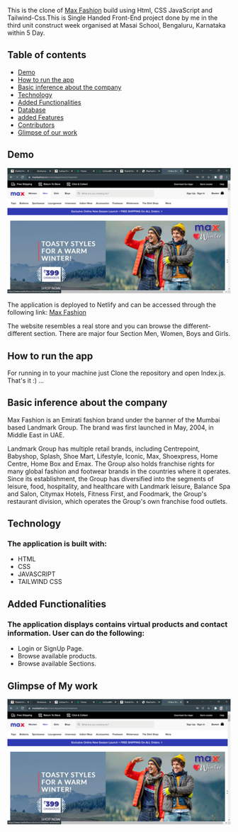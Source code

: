 This is the clone of [Max Fashion](https://www.maxfashion.in/in/en/department/maxmen) build using Html, CSS JavaScript and Tailwind-Css.This is Single Handed Front-End project done by me in the third unit construct week organised at Masai School, Bengaluru, Karnataka within 5 Day. 

## Table of contents

* [Demo](#demo)
* [How to run the app](#how-to-run-the-app)
* [Basic inference about the company](#basic-inference-about-the-company)
* [Technology](#technology)
* [Added Functionalities](#added-functionalities)
* [Database](#database)
* [added Features](#added-features)
* [Contributors](#contributors)
* [Glimpse of our work](#glimpse-of-our-work)

## Demo

![Home-Page](https://github.com/Shahid321fw11/maxFashion_Clone_Project/blob/master/components/icons/MaxFashion.png?raw=true)

The application is deployed to Netlify and can be accessed through the following link:
[Max Fashion](https://max-fashion-clone.netlify.app/)

The website resembles a real store and you can browse the different-different section. There are major four Section Men, Women, Boys and Girls.


## How to run the app

For running in to your machine just Clone the repository and open Index.js.
That's it :) ...

## Basic inference about the company

Max Fashion is an Emirati fashion brand under the banner of the Mumbai based Landmark Group. The brand was first launched in May, 2004, in Middle East in UAE.

Landmark Group has multiple retail brands, including Centrepoint, Babyshop, Splash, Shoe Mart, Lifestyle, Iconic, Max, Shoexpress, Home Centre, Home Box and Emax. The Group also holds franchise rights for many global fashion and footwear brands in the countries where it operates. Since its establishment, the Group has diversified into the segments of leisure, food, hospitality, and healthcare with Landmark leisure, Balance Spa and Salon, Citymax Hotels, Fitness First, and Foodmark, the Group's restaurant division, which operates the Group's own franchise food outlets.


## Technology

### The application is built with:

* HTML
* CSS 
* JAVASCRIPT
* TAILWIND CSS

## Added Functionalities

### The application displays contains virtual products and contact information. User can do the following:

* Login or SignUp Page.
* Browse available products.
* Browse available Sections.




## Glimpse of My work

![](https://github.com/Shahid321fw11/maxFashion_Clone_Project/blob/master/components/icons/MaxFashion.png?raw=true)

<!-- 
![Wishlist](https://github.com/Smrutiranjan-Patra/shopper-stop-clone-public/blob/main/images/wishlist.png?raw=true)


![Product Description](https://github.com/Smrutiranjan-Patra/shopper-stop-clone-public/blob/main/images/description.png?raw=true)



 -->
